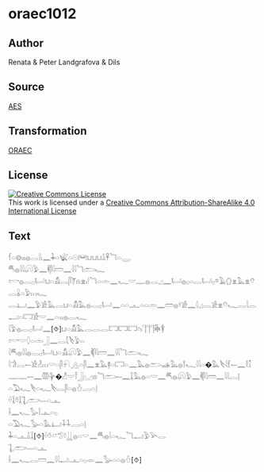 # oraec1012

## Author

Renata & Peter Landgrafova & Dils

## Source

[AES](https://github.com/simondschweitzer/aes)

## Transformation

[ORAEC](https://oraec.github.io/)

## License

<a rel="license" href="http://creativecommons.org/licenses/by-sa/4.0/"><img alt="Creative Commons License" style="border-width:0" src="https://i.creativecommons.org/l/by-sa/4.0/88x31.png" /></a><br />This work is licensed under a <a rel="license" href="http://creativecommons.org/licenses/by-sa/4.0/">Creative Commons Attribution-ShareAlike 4.0 International License</a>

## Text

𓆳𓏏𓊗𓏤𓏤𓏤𓐍𓂋𓍛𓏤𓈖𓇓𓏏𓆤𓏏𓇳𓋞𓂓𓂓𓂓𓏙𓋹𓆓𓏏𓇾<br>
𓄪𓐍𓇋𓇋𓋨𓅱𓈖𓌞𓋴𓇋𓏠𓈖𓇋𓇋𓆓𓂧𓆑<br>
𓏌𓎡𓐍𓂋𓊪𓂡𓂓𓏏𓀋𓂋𓋴𓌘𓁶𓁷𓏤𓎗𓆓𓏏𓏛𓈖𓆑𓎟𓊃𓐍𓂋𓈎𓈖𓂡𓐍𓊪𓏏𓂋𓂡𓊪𓎼𓄿𓂘𓁷𓅓𓁷𓄣𓂋𓏇𓏏𓅱𓏥𓆑<br>
𓂋𓂞𓈖𓅱𓀀𓅓𓂋𓂓𓏏𓀋𓅓𓐍𓂋𓊪𓂡𓈖𓏏𓏏𓂜𓏏𓏏𓏛𓈖𓏠𓐍𓍊𓀀𓈖𓇋𓈎𓂋𓀀𓁷𓄣𓆑𓂋𓇋𓂋𓂝𓏏𓉐𓀀𓎟𓈖𓏏𓏭𓐍𓂋𓆑<br>
𓇋𓅱𓐍𓂋𓊪𓂡𓈖[⯑]𓂓𓏏𓀋𓅓𓂋𓂋𓂋𓉐𓉐𓉐𓏌𓏤𓊹𓊹𓊹𓇗𓇉<br>
𓏌𓎡𓎟𓆭𓏏𓏛𓃀𓈖𓂋𓇜𓌸𓅱𓏏<br>
𓇋𓄪𓐍𓇋𓇋𓐍𓂋𓊪𓂡𓂓𓏏𓀋𓋨𓅱𓈖𓌞𓋴𓇋𓏠𓈖𓇋𓇋𓆓𓂧𓆑<br>
𓇋𓀞𓂋𓍿𓀀𓁐𓏥𓎟𓏏𓋴𓍯𓂻𓏏𓋴𓈖𓁷𓅓𓊢𓏏𓉐𓏏𓈖𓅓𓐍𓂧𓊛𓅓𓐍𓍙𓆑𓇋𓇋𓏏�𓅓𓌸𓇋𓆴𓍿𓈖𓎛𓎿𓊃𓊃𓍿𓈖𓏃𓊿�𓀭𓎟𓍋𓃀𓈋𓊖𓆓𓂧𓍿𓈖𓆼𓅓𓐍𓏏𓎟𓈖𓄪𓐍𓋨𓅱𓈖𓌞𓋴𓇋𓏠𓈖𓇋𓇋𓐙𓊤<br>
𓏏𓅐𓆑𓌸𓏏𓆑𓌸𓂋𓋴𓏏𓐍𓍠𓐙𓏏𓊤<br>
𓏐𓆼𓏊𓆼𓊺𓈒𓂧𓄑𓏏𓊵<br>
𓌢𓈖𓆑𓅭𓌉𓊵𓏏𓊪<br>
𓏏𓅐𓆑𓅭𓏏𓅓𓂞𓇑𓇑𓐙𓏏𓊤<br>
𓇓𓏏𓊵𓏙𓆼[⯑]𓏐𓏊𓃿𓅿𓍱𓋲𓐍𓏏𓎟𓈖𓄪𓐍𓇋𓏏𓆑𓆓𓂝𓅱𓅪𓂋<br>
𓊺𓈒𓂧𓄑𓏏𓊵<br>
𓌢𓈖𓆑𓂋𓏠𓈖𓇋𓇋𓂢𓊵𓏏𓊪𓁹𓈖𓅭𓏏𓏏𓐍𓍠[⯑]<br>
